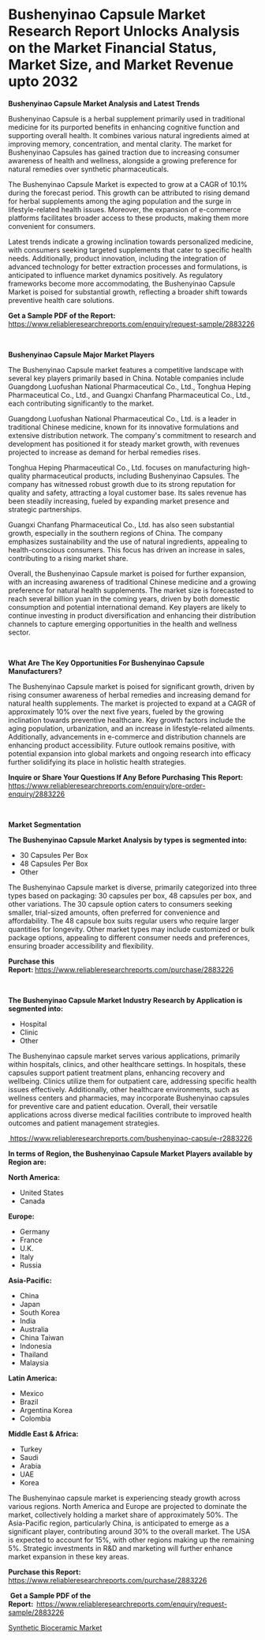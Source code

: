 <p><h1>Bushenyinao Capsule Market Research Report Unlocks Analysis on the Market Financial Status, Market Size, and Market Revenue upto 2032</h1></p><p><strong>Bushenyinao Capsule Market Analysis and Latest Trends</strong></p>
<p><p>Bushenyinao Capsule is a herbal supplement primarily used in traditional medicine for its purported benefits in enhancing cognitive function and supporting overall health. It combines various natural ingredients aimed at improving memory, concentration, and mental clarity. The market for Bushenyinao Capsules has gained traction due to increasing consumer awareness of health and wellness, alongside a growing preference for natural remedies over synthetic pharmaceuticals.</p><p>The Bushenyinao Capsule Market is expected to grow at a CAGR of 10.1% during the forecast period. This growth can be attributed to rising demand for herbal supplements among the aging population and the surge in lifestyle-related health issues. Moreover, the expansion of e-commerce platforms facilitates broader access to these products, making them more convenient for consumers.</p><p>Latest trends indicate a growing inclination towards personalized medicine, with consumers seeking targeted supplements that cater to specific health needs. Additionally, product innovation, including the integration of advanced technology for better extraction processes and formulations, is anticipated to influence market dynamics positively. As regulatory frameworks become more accommodating, the Bushenyinao Capsule Market is poised for substantial growth, reflecting a broader shift towards preventive health care solutions.</p></p>
<p><strong>Get a Sample PDF of the Report:&nbsp;</strong> <a href="https://www.reliableresearchreports.com/enquiry/request-sample/2883226?utm_campaign=3110&utm_medium=2&utm_source=Github&utm_content=ia&utm_term=13032025&utm_id=bushenyinao-capsule">https://www.reliableresearchreports.com/enquiry/request-sample/2883226</a></p>
<p>&nbsp;</p>
<p><strong>Bushenyinao Capsule Major Market Players</strong></p>
<p><p>The Bushenyinao Capsule market features a competitive landscape with several key players primarily based in China. Notable companies include Guangdong Luofushan National Pharmaceutical Co., Ltd., Tonghua Heping Pharmaceutical Co., Ltd., and Guangxi Chanfang Pharmaceutical Co., Ltd., each contributing significantly to the market.</p><p>Guangdong Luofushan National Pharmaceutical Co., Ltd. is a leader in traditional Chinese medicine, known for its innovative formulations and extensive distribution network. The company's commitment to research and development has positioned it for steady market growth, with revenues projected to increase as demand for herbal remedies rises.</p><p>Tonghua Heping Pharmaceutical Co., Ltd. focuses on manufacturing high-quality pharmaceutical products, including Bushenyinao Capsules. The company has witnessed robust growth due to its strong reputation for quality and safety, attracting a loyal customer base. Its sales revenue has been steadily increasing, fueled by expanding market presence and strategic partnerships.</p><p>Guangxi Chanfang Pharmaceutical Co., Ltd. has also seen substantial growth, especially in the southern regions of China. The company emphasizes sustainability and the use of natural ingredients, appealing to health-conscious consumers. This focus has driven an increase in sales, contributing to a rising market share.</p><p>Overall, the Bushenyinao Capsule market is poised for further expansion, with an increasing awareness of traditional Chinese medicine and a growing preference for natural health supplements. The market size is forecasted to reach several billion yuan in the coming years, driven by both domestic consumption and potential international demand. Key players are likely to continue investing in product diversification and enhancing their distribution channels to capture emerging opportunities in the health and wellness sector.</p></p>
<p>&nbsp;</p>
<p><strong>What Are The Key Opportunities For Bushenyinao Capsule Manufacturers?</strong></p>
<p><p>The Bushenyinao Capsule market is poised for significant growth, driven by rising consumer awareness of herbal remedies and increasing demand for natural health supplements. The market is projected to expand at a CAGR of approximately 10% over the next five years, fueled by the growing inclination towards preventive healthcare. Key growth factors include the aging population, urbanization, and an increase in lifestyle-related ailments. Additionally, advancements in e-commerce and distribution channels are enhancing product accessibility. Future outlook remains positive, with potential expansion into global markets and ongoing research into efficacy further solidifying its place in holistic health strategies.</p></p>
<p><strong>Inquire or Share Your Questions If Any Before Purchasing This Report:</strong> <a href="https://www.reliableresearchreports.com/enquiry/pre-order-enquiry/2883226?utm_campaign=3110&utm_medium=2&utm_source=Github&utm_content=ia&utm_term=13032025&utm_id=bushenyinao-capsule">https://www.reliableresearchreports.com/enquiry/pre-order-enquiry/2883226</a></p>
<p>&nbsp;</p>
<p><strong>Market Segmentation</strong></p>
<p><strong>The Bushenyinao Capsule Market Analysis by types is segmented into:</strong></p>
<p><ul><li> 30 Capsules Per Box</li><li>48 Capsules Per Box</li><li>Other </li></ul></p>
<p><p>The Bushenyinao Capsule market is diverse, primarily categorized into three types based on packaging: 30 capsules per box, 48 capsules per box, and other variations. The 30 capsule option caters to consumers seeking smaller, trial-sized amounts, often preferred for convenience and affordability. The 48 capsule box suits regular users who require larger quantities for longevity. Other market types may include customized or bulk package options, appealing to different consumer needs and preferences, ensuring broader accessibility and flexibility.</p></p>
<p><strong>Purchase this Report:&nbsp;</strong><a href="https://www.reliableresearchreports.com/purchase/2883226?utm_campaign=3110&utm_medium=2&utm_source=Github&utm_content=ia&utm_term=13032025&utm_id=bushenyinao-capsule">https://www.reliableresearchreports.com/purchase/2883226</a></p>
<p>&nbsp;</p>
<p><strong>The Bushenyinao Capsule Market Industry Research by Application is segmented into:</strong></p>
<p><ul><li> Hospital</li><li>Clinic</li><li>Other </li></ul></p>
<p><p>The Bushenyinao capsule market serves various applications, primarily within hospitals, clinics, and other healthcare settings. In hospitals, these capsules support patient treatment plans, enhancing recovery and wellbeing. Clinics utilize them for outpatient care, addressing specific health issues effectively. Additionally, other healthcare environments, such as wellness centers and pharmacies, may incorporate Bushenyinao capsules for preventive care and patient education. Overall, their versatile applications across diverse medical facilities contribute to improved health outcomes and patient management strategies.</p></p>
<p><a href="https://www.reliableresearchreports.com/bushenyinao-capsule-r2883226?utm_campaign=3110&utm_medium=2&utm_source=Github&utm_content=ia&utm_term=13032025&utm_id=bushenyinao-capsule">&nbsp;https://www.reliableresearchreports.com/bushenyinao-capsule-r2883226</a></p>
<p><strong>In terms of Region, the Bushenyinao Capsule Market Players available by Region are:</strong></p>
<p>
    <p> <strong> North America: </strong>
        <ul>
            <li>United States</li>
            <li>Canada</li>
        </ul>
        </p> 
    <p> <strong> Europe: </strong>
        <ul>
            <li>Germany</li>
            <li>France</li>
            <li>U.K.</li>
            <li>Italy</li>
            <li>Russia</li>
        </ul>
        </p> 
    <p> <strong> Asia-Pacific: </strong>
        <ul>
            <li>China</li>
            <li>Japan</li>
            <li>South Korea</li>
            <li>India</li>
            <li>Australia</li>
            <li>China Taiwan</li>
            <li>Indonesia</li>
            <li>Thailand</li>
            <li>Malaysia</li>
        </ul>
        </p> 
    <p> <strong> Latin America: </strong>
        <ul>
            <li>Mexico</li>
            <li>Brazil</li>
            <li>Argentina Korea</li>
            <li>Colombia</li>
        </ul>
        </p> 
    <p> <strong> Middle East & Africa: </strong>
        <ul>
            <li>Turkey</li>
            <li>Saudi</li>
            <li>Arabia</li>
            <li>UAE</li>
            <li>Korea</li>
        </ul>
    </p>
    </p>
<p><p>The Bushenyinao capsule market is experiencing steady growth across various regions. North America and Europe are projected to dominate the market, collectively holding a market share of approximately 50%. The Asia-Pacific region, particularly China, is anticipated to emerge as a significant player, contributing around 30% to the overall market. The USA is expected to account for 15%, with other regions making up the remaining 5%. Strategic investments in R&D and marketing will further enhance market expansion in these key areas.</p></p>
<p><strong>Purchase this Report: </strong><a href="https://www.reliableresearchreports.com/purchase/2883226?utm_campaign=3110&utm_medium=2&utm_source=Github&utm_content=ia&utm_term=13032025&utm_id=bushenyinao-capsule">https://www.reliableresearchreports.com/purchase/2883226</a></p>
<p>&nbsp;<strong>Get a Sample PDF of the Report:&nbsp;&nbsp;</strong><a href="https://www.reliableresearchreports.com/enquiry/request-sample/2883226?utm_campaign=3110&utm_medium=2&utm_source=Github&utm_content=ia&utm_term=13032025&utm_id=bushenyinao-capsule">https://www.reliableresearchreports.com/enquiry/request-sample/2883226</a></p>
<p><strong></strong></p>
<p><p><a href="https://github.com/doljanzwald/Market-Research-Report-List-1/blob/main/synthetic-bioceramic-market.md?utm_campaign=3110&utm_medium=2&utm_source=Github&utm_content=ia&utm_term=13032025&utm_id=bushenyinao-capsule">Synthetic Bioceramic Market</a></p></p>